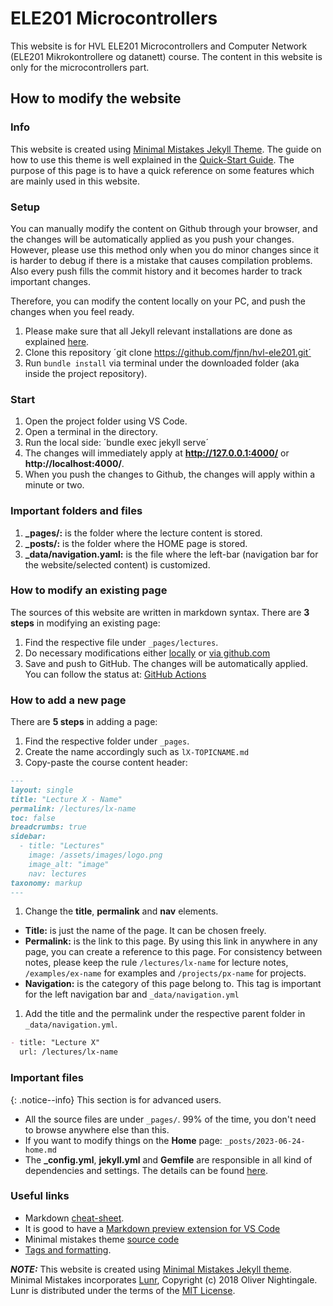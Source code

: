 # ELE201 Microcontrollers
This website is for HVL ELE201 Microcontrollers and Computer Network (ELE201 Mikrokontrollere og datanett) course. The content in this website is only for the microcontrollers part.

## How to modify the website

### Info
This website is created using [Minimal Mistakes Jekyll Theme](https://mmistakes.github.io/minimal-mistakes/). The guide on how to use this theme is well explained in the [Quick-Start Guide](https://mmistakes.github.io/minimal-mistakes/). The purpose of this page is to have a quick reference on some features which are mainly used in this website.

### Setup
You can manually modify the content on Github through your browser, and the changes will be automatically applied as you push your changes. However, please use this method only when you do minor changes since it is harder to debug if there is a mistake that causes compilation problems. Also every push fills the commit history and it becomes harder to track important changes.

Therefore, you can modify the content locally on your PC, and push the changes when you feel ready.

1. Please make sure that all Jekyll relevant installations are done as explained [here](https://jekyllrb.com/docs/installation/).
2. Clone this repository ´git clone https://github.com/fjnn/hvl-ele201.git´
3. Run `bundle install` via terminal under the downloaded folder (aka inside the project repository).


### Start
1. Open the project folder using VS Code.
2. Open a terminal in the directory.
3. Run the local side: ´bundle exec jekyll serve´
4. The changes will immediately apply at **http://127.0.0.1:4000/** or **http://localhost:4000/**.
5. When you push the changes to Github, the changes will apply within a minute or two.


### Important folders and files
1. **_pages/:** is the folder where the lecture content is stored.
2. **_posts/:** is the folder where the HOME page is stored.
3. **_data/navigation.yaml:** is the file where the left-bar (navigation bar for the website/selected content) is customized.

### How to modify an existing page
The sources of this website are written in markdown syntax. There are **3 steps** in modifying an existing page:

1. Find the respective file under `_pages/lectures`.
1. Do necessary modifications either [locally](#local-edit) or [via github.com](#via-githubcom)
1. Save and push to GitHub. The changes will be automatically applied. You can follow the status at: [GitHub Actions](https://github.com/fjnn/hvl-ele201/actions)

### How to add a new page
There are **5 steps** in adding a page:

1. Find the respective folder under `_pages`.
1. Create the name accordingly such as `lX-TOPICNAME.md`
1. Copy-paste the course content header:
```markdown
---
layout: single
title: "Lecture X - Name"
permalink: /lectures/lx-name
toc: false
breadcrumbs: true
sidebar:
  - title: "Lectures"
    image: /assets/images/logo.png
    image_alt: "image"
    nav: lectures
taxonomy: markup
---
```
1. Change the **title**, **permalink** and **nav** elements.
  - **Title:** is just the name of the page. It can be chosen freely.
  - **Permalink:** is the link to this page. By using this link in anywhere in any page, you can create a reference to this page. For consistency between notes, please keep the rule `/lectures/lx-name` for lecture notes, `/examples/ex-name` for examples and `/projects/px-name` for projects.
  - **Navigation:** is the category of this page belong to. This tag is important for the left navigation bar and `_data/navigation.yml`
1. Add the title and the permalink under the respective parent folder in `_data/navigation.yml`.

  ```markdown
  - title: "Lecture X"
    url: /lectures/lx-name
  ```


### Important files

{: .notice--info} 
This section is for advanced users.

- All the source files are under `_pages/`. 99% of the time, you don't need to browse anywhere else than this.
- If you want to modify things on the **Home** page: `_posts/2023-06-24-home.md`
- The **_config.yml**, **jekyll.yml** and **Gemfile** are responsible in all kind of dependencies and settings. The details can be found [here](https://jekyllrb.com/docs/structure/).


### Useful links

- Markdown [cheat-sheet](https://www.markdownguide.org/cheat-sheet/).
- It is good to have a [Markdown preview extension for VS Code]( https://marketplace.cursorapi.com/items?itemName=yzhang.markdown-all-in-one)
- Minimal mistakes theme [source code](https://github.com/mmistakes/minimal-mistakes)
- [Tags and formatting](https://mmistakes.github.io/minimal-mistakes/markup/markup-html-tags-and-formatting/).




**_NOTE:_**  This website is created using [Minimal Mistakes Jekyll theme](https://mmistakes.github.io/minimal-mistakes/).
Minimal Mistakes incorporates [Lunr](http://lunrjs.com),
Copyright (c) 2018 Oliver Nightingale.
Lunr is distributed under the terms of the [MIT License](http://opensource.org/licenses/MIT).